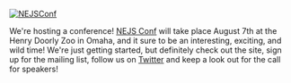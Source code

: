 [![NEJSConf](/posts/images/nejsconf.png)](http://nejsconf.com)

We're hosting a conference! [NEJS Conf](http://nejsconf.com) will take place August 7th at the Henry Doorly Zoo in Omaha, and it sure to be an interesting, exciting, and wild time! We're just getting started, but definitely check out the site, sign up for the mailing list, follow us on [Twitter](https://twitter.com/nejsconf) and keep a look out for the call for speakers!
